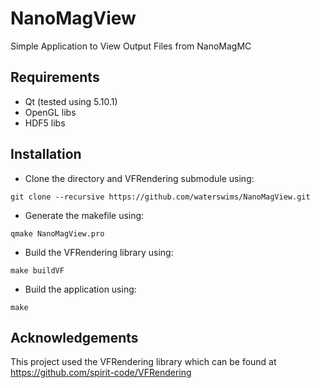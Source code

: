 # NanoMagView

Simple Application to View Output Files from NanoMagMC

## Requirements

* Qt (tested using 5.10.1)
* OpenGL libs
* HDF5 libs

## Installation

* Clone the directory and VFRendering submodule using:

`git clone --recursive https://github.com/waterswims/NanoMagView.git`

* Generate the makefile using:

`qmake NanoMagView.pro`

* Build the VFRendering library using:

`make buildVF`

* Build the application using:

`make`

## Acknowledgements

This project used the VFRendering library which can be found at https://github.com/spirit-code/VFRendering
